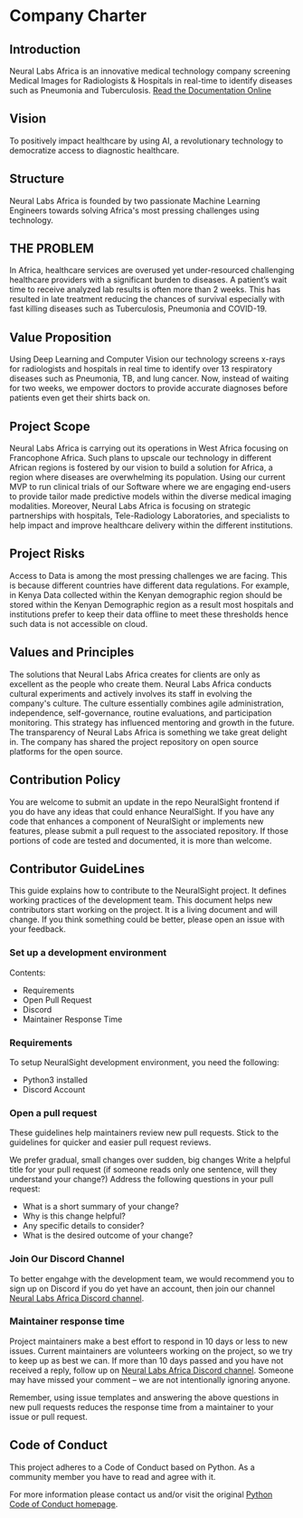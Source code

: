 # Company Charter

## Introduction
Neural Labs Africa is an innovative medical technology company screening Medical Images for Radiologists & Hospitals in real-time to identify diseases such as Pneumonia and Tuberculosis. 
[Read the Documentation Online](https://neuralsight.github.io/NeuralSight_Docs/)

## Vision  
To positively impact healthcare by using AI, a revolutionary technology to democratize access to diagnostic healthcare.

## Structure
Neural Labs Africa is founded by two passionate Machine Learning Engineers towards solving Africa's most pressing challenges using technology.

## THE PROBLEM
In Africa, healthcare services are overused yet under-resourced challenging healthcare
providers with a significant burden to diseases. A patient’s wait time to receive analyzed lab
results is often more than 2 weeks. This has resulted in late treatment reducing the chances of
survival especially with fast killing diseases such as Tuberculosis, Pneumonia and COVID-19.

## Value Proposition
Using Deep Learning and Computer Vision our technology screens x-rays for radiologists and
hospitals in real time to identify over 13 respiratory diseases such as Pneumonia, TB, and lung
cancer. Now, instead of waiting for two weeks, we empower doctors to provide accurate diagnoses
before patients even get their shirts back on.

## Project Scope
Neural Labs Africa is carrying out its operations in West Africa focusing on Francophone Africa.
Such plans to upscale our technology in different African regions is fostered by our vision to
build a solution for Africa, a region where diseases are overwhelming its population. Using our
current MVP to run clinical trials of our Software where we are engaging end-users to provide
tailor made predictive models within the diverse medical imaging modalities. Moreover, Neural
Labs Africa is focusing on strategic partnerships with hospitals, Tele-Radiology Laboratories,
and specialists to help impact and improve healthcare delivery within the different institutions.

## Project Risks
Access to Data is among the most pressing challenges we are facing. This is because different
countries have different data regulations. For example, in Kenya Data collected within the
Kenyan demographic region should be stored within the Kenyan Demographic region as a result
most hospitals and institutions prefer to keep their data offline to meet these thresholds hence
such data is not accessible on cloud.

## Values and Principles
The solutions that Neural Labs Africa creates for clients are only as excellent as the people who
create them. Neural Labs Africa conducts cultural experiments and actively involves its staff in
evolving the company's culture. The culture essentially combines agile administration,
independence, self-governance, routine evaluations, and participation monitoring.
This strategy has influenced mentoring and growth in the future. The transparency of Neural
Labs Africa is something we take great delight in. The company has shared the project repository
on open source platforms for the open source.

## Contribution Policy
You are welcome to submit an update in the repo NeuralSight frontend if you do have any ideas that could enhance NeuralSight.
If you have any code that enhances a component of NeuralSight or implements new features, please submit a pull request to the associated repository. If those portions of code are tested and documented, it is more than welcome.

## Contributor GuideLines
This guide explains how to contribute to the NeuralSight project. It defines working practices of the development team. This document helps new contributors start working on the project. It is a living document and will change. If you think something could be better, please open an issue with your feedback.

### Set up a development environment
Contents:
* Requirements
* Open Pull Request
* Discord
* Maintainer Response Time

### Requirements 
To setup NeuralSight development environment, you need the following:
* Python3 installed
* Discord Account


### Open a pull request
These guidelines help maintainers review new pull requests. Stick to the guidelines for quicker and easier pull request reviews.
>>
We prefer gradual, small changes over sudden, big changes
Write a helpful title for your pull request (if someone reads only one sentence, will they understand your change?)
Address the following questions in your pull request:
* What is a short summary of your change?
* Why is this change helpful?
* Any specific details to consider?
* What is the desired outcome of your change?

### Join Our Discord Channel
To better engahge with the development team, we would recommend you to sign up on Discord if you do yet have an account, then join our channel [Neural Labs Africa Discord channel](https://discord.gg/gAUMtT8p).

### Maintainer response time
Project maintainers make a best effort to respond in 10 days or less to new issues. Current maintainers are volunteers working on the project, so we try to keep up as best we can. If more than 10 days passed and you have not received a reply, follow up on [Neural Labs Africa Discord channel](https://discord.gg/gAUMtT8p). Someone may have missed your comment – we are not intentionally ignoring anyone.

Remember, using issue templates and answering the above questions in new pull requests reduces the response time from a maintainer to your issue or pull request.

## Code of Conduct
This project adheres to a Code of Conduct based on Python. As a community member you have to read and agree with it.

For more information please contact us and/or visit the original [Python Code of Conduct homepage](https://www.python.org/psf/conduct/).
